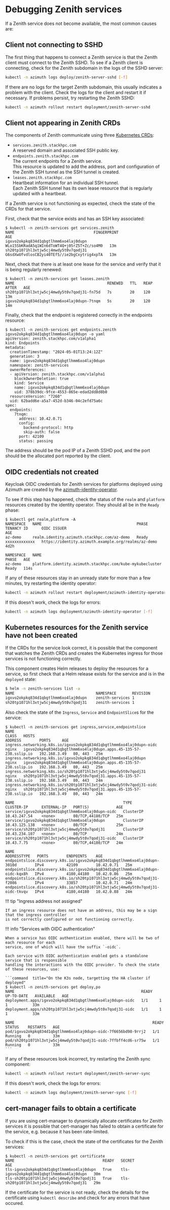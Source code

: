 # Debugging Zenith services

If a Zenith service does not become available, the most common causes are:

## Client not connecting to SSHD

The first thing that happens to connect a Zenith service is that the Zenith client
must connect to the Zenith SSHD. To see if a Zenith client is connecting, check for the
Zenith subdomain in the logs of the SSHD server:

```sh  title="On the K3s node, targetting the HA cluster if deployed"
kubectl -n azimuth logs deploy/zenith-server-sshd [-f]
```

If there are no logs for the target Zenith subdomain, this usually indicates a problem
with the client. Check the logs for the client and restart it if necessary. If problems
persist, try restarting the Zenith SSHD:

```sh  title="On the K3s node, targetting the HA cluster if deployed"
kubectl -n azimuth rollout restart deployment/zenith-server-sshd
```

## Client not appearing in Zenith CRDs

The components of Zenith communicate using three [Kubernetes CRDs](https://kubernetes.io/docs/concepts/extend-kubernetes/api-extension/custom-resources/):

  * `services.zenith.stackhpc.com`  
    A reserved domain and associated SSH public key.
  * `endpoints.zenith.stackhpc.com`  
    The current endpoints for a Zenith service.  
    This resource is updated to add the address, port and configuration of the Zenith SSH tunnel as the SSH tunnel is created.
  * `leases.zenith.stackhpc.com`  
    Heartbeat information for an individual SSH tunnel.  
    Each Zenith SSH tunnel has its own lease resource that is regularly updated with a heartbeat.

If a Zenith service is not functioning as expected, check the state of the CRDs for 
that service.

First, check that the service exists and has an SSH key associated:

```command  title="On the K3s node, targetting the HA cluster if deployed"
$ kubectl -n zenith-services get services.zenith
NAME                                   FINGERPRINT                                   AGE
igxvo2okpkq834d1qbgtlhmm6xo4laj0dupn   WLo15SbKRadA5q1WIn6dToWT4Q+j05rZ5T+Zc/so4M0   13m
sh20tp1071hl3xtjw5cj4mwdy5t0v7qodj31   G6sdXwUfvdlosCB2yi40TEf5//ie2bgCxytrig4xpTA   13m
```

Next, check that there is at least one lease for the service and verify that it is being
regularly renewed:

```command  title="On the K3s node, targetting the HA cluster if deployed"
$ kubectl -n zenith-services get leases.zenith
NAME                                         RENEWED   TTL   REAP AFTER   AGE
sh20tp1071hl3xtjw5cj4mwdy5t0v7qodj31-fn75d   7s        20    120          13m
igxvo2okpkq834d1qbgtlhmm6xo4laj0dupn-7tnqm   5s        20    120          14m
```

Finally, check that the endpoint is registered correctly in the endpoints resource:

```command  title="On the K3s node, targetting the HA cluster if deployed"
$ kubectl -n zenith-services get endpoints.zenith igxvo2okpkq834d1qbgtlhmm6xo4laj0dupn -o yaml
apiVersion: zenith.stackhpc.com/v1alpha1
kind: Endpoints
metadata:
  creationTimestamp: "2024-05-01T13:24:12Z"
  generation: 3
  name: igxvo2okpkq834d1qbgtlhmm6xo4laj0dupn
  namespace: zenith-services
  ownerReferences:
  - apiVersion: zenith.stackhpc.com/v1alpha1
    blockOwnerDeletion: true
    kind: Service
    name: igxvo2okpkq834d1qbgtlhmm6xo4laj0dupn
    uid: 378b39dc-9fce-4553-865e-edad2dd8d8b0
  resourceVersion: "7260"
  uid: 62badd6e-a5a7-452d-b346-04c2efd75a6c
spec:
  endpoints:
    7tnqm:
      address: 10.42.0.71
      config:
        backend-protocol: http
        skip-auth: false
      port: 42109
      status: passing
```

The address should be the pod IP of a Zenith SSHD pod, and the port should be the allocated port
reported by the client.

## OIDC credentials not created

Keycloak OIDC credentials for Zenith services for platforms deployed using Azimuth are created
by the [azimuth-identity-operator](https://github.com/azimuth-cloud/azimuth-identity-operator).

To see if this step has happened, check the status of the `realm` and `platform` resources
created by the identity operator. They should all be in the `Ready` phase:

```command  title="On the K3s node, targetting the HA cluster if deployed"
$ kubectl get realm,platform -A
NAMESPACE   NAME                                          PHASE   TENANCY ID      OIDC ISSUER                                           AGE
az-demo     realm.identity.azimuth.stackhpc.com/az-demo   Ready   xxxxxxxxxxxxx   https://identity.azimuth.example.org/realms/az-demo   4d2h

NAMESPACE   NAME                                                        PHASE   AGE
az-demo     platform.identity.azimuth.stackhpc.com/kube-mykubecluster   Ready   114s
```

If any of these resources stay in an unready state for more than a few minutes, try restarting
the identity operator:

```sh  title="On the K3s node, targetting the HA cluster if deployed"
kubectl -n azimuth rollout restart deployment/azimuth-identity-operator
```

If this doesn't work, check the logs for errors:

```sh  title="On the K3s node, targetting the HA cluster if deployed"
kubectl -n azimuth logs deployment/azimuth-identity-operator [-f]
```

## Kubernetes resources for the Zenith service have not been created

If the CRDs for the service look correct, it is possible that the component that watches
the Zenith CRDs and creates the Kubernetes ingress for those services is not functioning
correctly.

This component creates Helm releases to deploy the resources for a service, so first check
that a Helm release exists for the service and is in the `deployed` state:

```sh  title="On the K3s node, targetting the HA cluster if deployed"
$ helm -n zenith-services list -a
NAME                                    NAMESPACE       REVISION        UPDATED                                 STATUS          CHART                           APP VERSION
igxvo2okpkq834d1qbgtlhmm6xo4laj0dupn    zenith-services 1               2024-05-01 13:24:13.36622944 +0000 UTC  deployed        zenith-service-0.1.0+846a545e   main       
sh20tp1071hl3xtjw5cj4mwdy5t0v7qodj31    zenith-services 1               2024-05-01 13:24:41.219330845 +0000 UTC deployed        zenith-service-0.1.0+846a545e   main
```

Also check the state of the `Ingress`, `Service` and `EndpointSlice`s for the service:

```command  title="On the K3s node, targetting the HA cluster if deployed"
$ kubectl -n zenith-services get ingress,service,endpointslice
NAME                                                                  CLASS   HOSTS                                                              ADDRESS        PORTS     AGE
ingress.networking.k8s.io/igxvo2okpkq834d1qbgtlhmm6xo4laj0dupn-oidc   nginx   igxvo2okpkq834d1qbgtlhmm6xo4laj0dupn.apps.45-135-57-238.sslip.io   192.168.3.49   80, 443   25m
ingress.networking.k8s.io/igxvo2okpkq834d1qbgtlhmm6xo4laj0dupn        nginx   igxvo2okpkq834d1qbgtlhmm6xo4laj0dupn.apps.45-135-57-238.sslip.io   192.168.3.49   80, 443   25m
ingress.networking.k8s.io/sh20tp1071hl3xtjw5cj4mwdy5t0v7qodj31        nginx   sh20tp1071hl3xtjw5cj4mwdy5t0v7qodj31.apps.45-135-57-238.sslip.io   192.168.3.49   80, 443   24m
ingress.networking.k8s.io/sh20tp1071hl3xtjw5cj4mwdy5t0v7qodj31-oidc   nginx   sh20tp1071hl3xtjw5cj4mwdy5t0v7qodj31.apps.45-135-57-238.sslip.io   192.168.3.49   80, 443   24m

NAME                                                TYPE        CLUSTER-IP      EXTERNAL-IP   PORT(S)            AGE
service/igxvo2okpkq834d1qbgtlhmm6xo4laj0dupn-oidc   ClusterIP   10.43.247.54    <none>        80/TCP,44180/TCP   25m
service/igxvo2okpkq834d1qbgtlhmm6xo4laj0dupn        ClusterIP   10.43.125.138   <none>        80/TCP             25m
service/sh20tp1071hl3xtjw5cj4mwdy5t0v7qodj31        ClusterIP   10.43.234.107   <none>        80/TCP             24m
service/sh20tp1071hl3xtjw5cj4mwdy5t0v7qodj31-oidc   ClusterIP   10.43.7.75      <none>        80/TCP,44180/TCP   24m

NAME                                                                             ADDRESSTYPE   PORTS        ENDPOINTS    AGE
endpointslice.discovery.k8s.io/igxvo2okpkq834d1qbgtlhmm6xo4laj0dupn-3010d        IPv4          42109        10.42.0.71   25m
endpointslice.discovery.k8s.io/igxvo2okpkq834d1qbgtlhmm6xo4laj0dupn-oidc-kqx8h   IPv4          4180,44180   10.42.0.86   25m
endpointslice.discovery.k8s.io/sh20tp1071hl3xtjw5cj4mwdy5t0v7qodj31-f2086        IPv4          33857        10.42.0.71   24m
endpointslice.discovery.k8s.io/sh20tp1071hl3xtjw5cj4mwdy5t0v7qodj31-oidc-tkvqv   IPv4          4180,44180   10.42.0.88   24m
```

!!! tip  "Ingress address not assigned"

    If an ingress resource does not have an address, this may be a sign that the ingress controller
    is not correctly configured or not functioning correctly.

!!! info  "Services with OIDC authentication"

    When a service has OIDC authentication enabled, there will be two of each resource for each
    service, one of which will have the suffix `-oidc`.

    Each service with OIDC authentication enabled gets a standalone service that is responsible
    handling the interactions with the OIDC provider. To check the state of these resources, use:

    ```command  title="On the K3s node, targetting the HA cluster if deployed"
    $ kubectl -n zenith-services get deploy,po
    NAME                                                        READY   UP-TO-DATE   AVAILABLE   AGE
    deployment.apps/igxvo2okpkq834d1qbgtlhmm6xo4laj0dupn-oidc   1/1     1            1           33m
    deployment.apps/sh20tp1071hl3xtjw5cj4mwdy5t0v7qodj31-oidc   1/1     1            1           33m

    NAME                                                             READY   STATUS    RESTARTS   AGE
    pod/igxvo2okpkq834d1qbgtlhmm6xo4laj0dupn-oidc-7f6656bd98-9rrj2   1/1     Running   0          33m
    pod/sh20tp1071hl3xtjw5cj4mwdy5t0v7qodj31-oidc-7ffbff4cd6-sr75w   1/1     Running   0          33m
    ```

If any of these resources look incorrect, try restarting the Zenith sync component:

```sh  title="On the K3s node, targetting the HA cluster if deployed"
kubectl -n azimuth rollout restart deployment/zenith-server-sync
```

If this doesn't work, check the logs for errors:

```sh  title="On the K3s node, targetting the HA cluster if deployed"
kubectl -n azimuth logs deployment/zenith-server-sync [-f]
```

## cert-manager fails to obtain a certificate

If you are using cert-manager to dynamically allocate certificates for Zenith services it
is possible that cert-manager has failed to obtain a certificate for the service, e.g. because
it has been rate-limited.

To check if this is the case, check the state of the certificates for the Zenith services:

```command  title="On the K3s node, targetting the HA cluster if deployed"
$ kubectl -n zenith-services get certificate
NAME                                       READY   SECRET                                     AGE
tls-igxvo2okpkq834d1qbgtlhmm6xo4laj0dupn   True    tls-igxvo2okpkq834d1qbgtlhmm6xo4laj0dupn   30m
tls-sh20tp1071hl3xtjw5cj4mwdy5t0v7qodj31   True    tls-sh20tp1071hl3xtjw5cj4mwdy5t0v7qodj31   29m
```

If the certificate for the service is not ready, check the details for the certificate using
`kubectl describe` and check for any errors that have occured.
